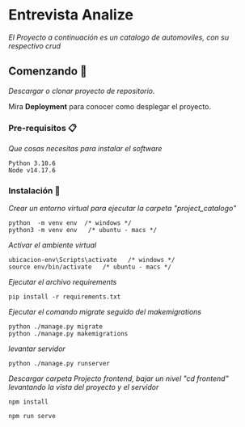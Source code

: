 # Entrevista Analize

_El Proyecto a continuación es un catalogo de automoviles, con su respectivo crud_

## Comenzando 🚀

_Descargar o clonar proyecto de repositorio._

Mira **Deployment** para conocer como desplegar el proyecto.


### Pre-requisitos 📋

_Que cosas necesitas para instalar el software_

```
Python 3.10.6
Node v14.17.6
```

### Instalación 🔧

_Crear un entorno virtual para ejecutar la carpeta "project_catalogo"_

```
python  -m venv env  /* windows */
python3 -m venv env   /* ubuntu - macs */
```

_Activar el ambiente virtual_

```
ubicacion-env\Scripts\activate   /* windows */
source env/bin/activate   /* ubuntu - macs */
```
_Ejecutar el archivo requirements_

```
pip install -r requirements.txt

```
_Ejecutar el comando migrate seguido del makemigrations_

```
python ./manage.py migrate
python ./manage.py makemigrations

```
_levantar servidor_

```
python ./manage.py runserver 

```

_Descargar carpeta Projecto frontend,_
_bajar un nivel  "cd frontend"_ 
_levantando la vista del proyecto y el servidor_

```
npm install 

npm run serve

```

